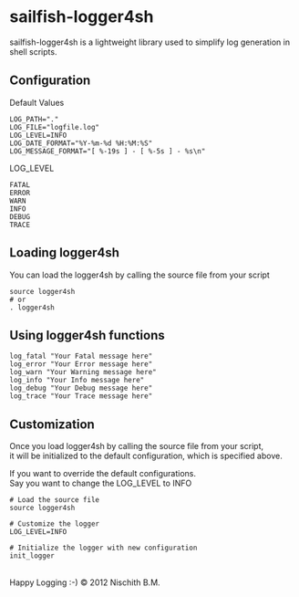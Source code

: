 sailfish-logger4sh
==================

sailfish-logger4sh is a lightweight library used to simplify log generation in shell scripts.

Configuration
-------------

Default Values

    LOG_PATH="."
    LOG_FILE="logfile.log"
    LOG_LEVEL=INFO
    LOG_DATE_FORMAT="%Y-%m-%d %H:%M:%S"
    LOG_MESSAGE_FORMAT="[ %-19s ] - [ %-5s ] - %s\n"

LOG_LEVEL

    FATAL
    ERROR
    WARN
    INFO
    DEBUG
    TRACE

Loading logger4sh
--------------------------
You can load the logger4sh by calling the source file from your script

    source logger4sh
    # or 
    . logger4sh
    
Using logger4sh functions
---------------------------
    log_fatal "Your Fatal message here"
    log_error "Your Error message here"
    log_warn "Your Warning message here"
    log_info "Your Info message here"
    log_debug "Your Debug message here"
    log_trace "Your Trace message here"

Customization 
-------------
Once you load logger4sh by calling the source file from your script, <br />
it will be initialized to the default configuration, which is specified above.<br />

If you want to override the default configurations.<br />
Say you want to change the LOG_LEVEL to INFO

    # Load the source file
    source logger4sh

    # Customize the logger
    LOG_LEVEL=INFO
    
    # Initialize the logger with new configuration
    init_logger



<br />
<div class="footer">
   Happy Logging :-) &copy; 2012 Nischith B.M.
</div>
